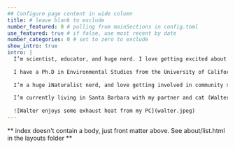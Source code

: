 ```yaml
---
## Configure page content in wide column
title: # leave blank to exclude
number_featured: 0 # pulling from mainSections in config.toml
use_featured: true # if false, use most recent by date
number_categories: 0 # set to zero to exclude
show_intro: true
intro: |
  I’m scientist, educator, and huge nerd. I love getting excited about nature and data, and helping other people get excited about those things too. 
  
  I have a Ph.D in Environmental Studies from the University of California, Santa Cruz in 2020, and a B.S. of Aquatic Biology from the University of California, Santa Barbara. I’m an ecologist by training, but have dabbled in botany, pedagogy, and data science.
  
  I’m a huge iNaturalist nerd, and love getting involved in community science efforts.
  
  I’m currently living in Santa Barbara with my partner and cat (Walter) and ball python (Steve), but we’re moving up to Portland, Oregon soon.
  
  ![Walter enjoys some exhaust heat from my PC](walter.jpeg)
---
```

** index doesn't contain a body, just front matter above.
See about/list.html in the layouts folder **